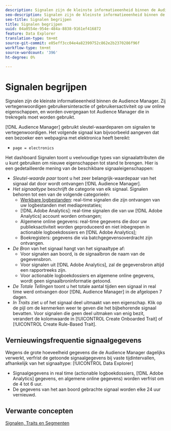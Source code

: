 ```yaml
---
description: Signalen zijn de kleinste informatieeenheid binnen de Audience Manager. Zij vertegenwoordigen gebruikersinteractie of gebruikersactiviteit op uw online eigenschappen, en worden overgegaan tot Audience Manager die in trekkenregels moet worden gebruikt.
seo-description: Signalen zijn de kleinste informatieeenheid binnen de Audience Manager. Zij vertegenwoordigen gebruikersinteractie of gebruikersactiviteit op uw online eigenschappen, en worden overgegaan tot Audience Manager die in trekkenregels moet worden gebruikt.
seo-title: Signalen begrijpen
title: Signalen begrijpen
uuid: 04a0554e-954e-484a-8838-9161ef416872
feature: Data Explorer
translation-type: tm+mt
source-git-commit: e05eff3cc04e4a82399752c862e2b2370286f96f
workflow-type: tm+mt
source-wordcount: '396'
ht-degree: 0%

---
```



# Signalen begrijpen

Signalen zijn de kleinste informatieeenheid binnen de Audience Manager. Zij vertegenwoordigen gebruikersinteractie of gebruikersactiviteit op uw online eigenschappen, en worden overgegaan tot Audience Manager die in trekregels moet worden gebruikt.

[!DNL Audience Manager] gebruikt sleutel-waardeparen om signalen te vertegenwoordigen. Het volgende signaal kan bijvoorbeeld aangeven dat een bezoeker een webpagina met elektronica heeft bereikt:

* `page = electronics`

Het dashboard [](../../features/data-explorer/data-explorer-signals-dashboard.md) Signalen toont u veelvoudige types van signaalattributen die u kunt gebruiken om nieuwe eigenschappen tot stand te brengen. Hier is een gedetailleerde mening van de beschikbare signaaleigenschappen:

* *Sleutel-waarde paar* toont u het zeer belangrijk-waardepaar van het signaal dat door wordt ontvangen [!DNL Audience Manager].
* *Het signaaltype* beschrijft de categorie van elk signaal. Signalen behoren tot een van de volgende categorieën:
   * [Werkbare logbestanden](/help/using/integration/media-data-integration/actionable-log-files.md): real-time signalen die zijn ontvangen van uw logbestanden met mediaprestaties;
   * [!DNL Adobe Analytics]: real-time signalen die van uw [!DNL Adobe Analytics] account worden ontvangen;
   * Algemene online gegevens: real-time gegevens die door uw publieksactiviteit worden geproduceerd en niet inbegrepen in actionable logboekdossiers en [!DNL Adobe Analytics];
   * Boekregisters: gegevens die via batchgegevensoverdracht zijn ontvangen.
* *De Bron* van het signaal hangt van het signaaltype af:
   * Voor signalen aan boord, is de signaalbron de naam van de gegevensbron.
   * Voor signalen uit [!DNL Adobe Analytics], zal de gegevensbron altijd een rapportreeks zijn.
   * Voor actionable logboekdossiers en algemene online gegevens, wordt geen signaalbroninformatie getoond.
* *De Totale Tellingen* toont u het totale aantal tijden een signaal in real time werd ontvangen door [!DNL Audience Manager] in de afgelopen 7 dagen.
* *In Traits* ziet u of het signaal deel uitmaakt van een eigenschap. Klik op de pijl om de kenmerken weer te geven die het bijbehorende signaal bevatten. Voor signalen die geen deel uitmaken van enig bezit, verandert de kolomwaarde in [!UICONTROL Create Onboarded Trait] of [!UICONTROL Create Rule-Based Trait].

## Vernieuwingsfrequentie signaalgegevens

Wegens de grote hoeveelheid gegevens die de Audience Manager dagelijks verwerkt, verfrist de getoonde signaalgegevens bij vaste tijdintervallen, afhankelijk van het signaaltype: [!UICONTROL Data Explorer]

* Signaalgegevens in real time (actionable logboekdossiers, [!DNL Adobe Analytics] gegevens, en algemene online gegevens) worden verfrist om de 4 tot 6 uur.
* De gegevens van het aan boord gebrachte signaal worden elke 24 uur vernieuwd.

## Verwante concepten

[Signalen, Traits en Segmenten](/help/using/reference/signal-trait-segment.md)